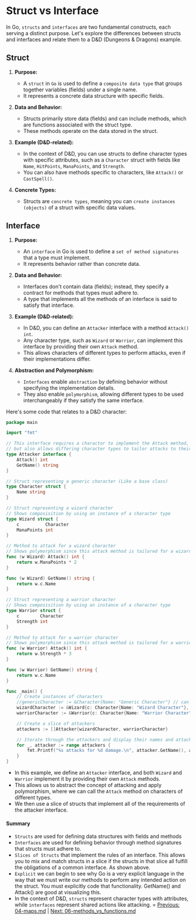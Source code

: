 # Struct vs Interface

In Go, `structs` and `interfaces` are two fundamental constructs, each serving a distinct purpose. Let's explore the differences between structs and interfaces and relate them to a D&D (Dungeons & Dragons) example.

## Struct

1. **Purpose:** 
   - A `struct` in `Go` is used to define a `composite data type` that groups together variables (fields) under a single name. 
   - It represents a concrete data structure with specific fields.

2. **Data and Behavior:** 
   - Structs primarily store data (fields) and can include methods, which are functions associated with the struct type. 
   - These methods operate on the data stored in the struct.

3. **Example (D&D-related):** 
   - In the context of D&D, you can use structs to define character types with specific attributes, such as a `Character` struct with fields like `Name`, `HitPoints`, `ManaPoints`, and `Strength`. 
   - You can also have methods specific to characters, like `Attack()` or `CastSpell()`.

4. **Concrete Types:** 
   - Structs are `concrete types`, meaning you can `create instances (objects)` of a struct with specific data values.

## Interface

1. **Purpose:** 
   - An `interface` in Go is used to define a `set of method signatures `that a type must implement. 
   - It represents behavior rather than concrete data.

2. **Data and Behavior:** 
   - Interfaces don't contain data (fields); instead, they specify a contract for methods that types must adhere to. 
   - A type that implements all the methods of an interface is said to satisfy that interface.

3. **Example (D&D-related):** 
   - In D&D, you can define an `Attacker` interface with a method `Attack() int`. 
   - Any character type, such as `Wizard` or `Warrior`, can implement this interface by providing their own `Attack` method. 
   - This allows characters of different types to perform attacks, even if their implementations differ.

4. **Abstraction and Polymorphism:** 
   - `Interfaces` enable `abstraction` by defining behavior without specifying the implementation details. 
   - They also enable `polymorphism`, allowing different types to be used interchangeably if they satisfy the same interface.

Here's some code that relates to a D&D character:

```go
package main

import "fmt"

// This interface requires a charactor to implement the Attack method,
// but also allows differing character types to tailor attacks to their specific class.
type Attacker interface {
	Attack() int
	GetName() string
}

// Struct representing a generic character (Like a base class)
type Character struct {
	Name string
}

// Struct representing a wizard character
// Shows composisition by using an instance of a character type
type Wizard struct {
	c          Character
	ManaPoints int
}

// Method to attack for a wizard character
// Shows polymorphism since this attack method is tailored for a wizard.
func (w Wizard) Attack() int {
	return w.ManaPoints * 2
}

func (w Wizard) GetName() string {
	return w.c.Name
}

// Struct representing a warrior character
// Shows composisition by using an instance of a character type
type Warrior struct {
	c        Character
	Strength int
}

// Method to attack for a warrior character
// Shows polymorphism since this attack method is tailored for a warrior.
func (w Warrior) Attack() int {
	return w.Strength * 3
}

func (w Warrior) GetName() string {
	return w.c.Name
}

func _main() {
	// Create instances of characters
	//genericCharacter := &Character{Name: "Generic Character"} // can't use because it does not implement 
	wizardCharacter := &Wizard{c: Character{Name: "Wizard Character"}, ManaPoints: 20}
	warriorCharacter := &Warrior{c: Character{Name: "Warrior Character"}, Strength: 30}

	// Create a slice of attackers
	attackers := []Attacker{wizardCharacter, warriorCharacter}

	// Iterate through the attackers and display their names and attacks
	for _, attacker := range attackers {
		fmt.Printf("%s attacks for %d damage.\n", attacker.GetName(), attacker.Attack())
	}
}

```

- In this example, we define an `Attacker` interface, and both `Wizard` and `Warrior` implement it by providing their own `Attack` methods. 
- This allows us to abstract the concept of attacking and apply polymorphism, where we can call the `Attack` method on characters of different types.
- We then use a slice of structs that implement all of the requirements of the attacker interface. 

#### Summary 
- `Structs` are used for defining data structures with fields and methods
- `Interfaces` are used for defining behavior through method signatures that structs must adhere to. 
- `Slices of Structs` that implement the rules of an interface. This allows you to mix and match structs in a slice if the structs in that slice all fulfill the obligations of a common interface. As shown above.
- `Explicit` we can begin to see why Go is a very explicit language in the way that we must write our methods to perform any intended action on the struct. You must explicitly code that functionality. GetName() and Attack() are good at visualizing this.  
- In the context of D&D, `structs` represent character types with attributes, while `interfaces` represent shared actions like attacking.
=
[Previous: 04-maps.md](04-maps.md) | [Next: 06-methods_vs_functions.md](06-methods_vs_functions.md)
